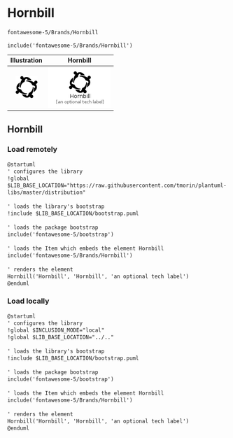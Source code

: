 # Hornbill


```text
fontawesome-5/Brands/Hornbill
```

```text
include('fontawesome-5/Brands/Hornbill')
```



| Illustration | Hornbill |
| :---: | :---: |
| ![illustration for Illustration](../../fontawesome-5/Brands/Hornbill.png) | ![illustration for Hornbill](../../fontawesome-5/Brands/Hornbill.Local.png) |




## Hornbill

### Load remotely
```plantuml
@startuml
' configures the library
!global $LIB_BASE_LOCATION="https://raw.githubusercontent.com/tmorin/plantuml-libs/master/distribution"

' loads the library's bootstrap
!include $LIB_BASE_LOCATION/bootstrap.puml

' loads the package bootstrap
include('fontawesome-5/bootstrap')

' loads the Item which embeds the element Hornbill
include('fontawesome-5/Brands/Hornbill')

' renders the element
Hornbill('Hornbill', 'Hornbill', 'an optional tech label')
@enduml
```

### Load locally
```plantuml
@startuml
' configures the library
!global $INCLUSION_MODE="local"
!global $LIB_BASE_LOCATION="../.."

' loads the library's bootstrap
!include $LIB_BASE_LOCATION/bootstrap.puml

' loads the package bootstrap
include('fontawesome-5/bootstrap')

' loads the Item which embeds the element Hornbill
include('fontawesome-5/Brands/Hornbill')

' renders the element
Hornbill('Hornbill', 'Hornbill', 'an optional tech label')
@enduml
```

